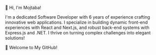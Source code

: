 👋 Hi, I'm Mojtaba!

I'm a dedicated Software Developer with 6 years of experience crafting innovative web applications. I specialize in building dynamic front-end experiences with React and Next.js,
 and robust back-end systems with Express.js and .NET. I thrive on turning complex challenges into elegant solutions!

🎉 Welcome to My GitHub!
